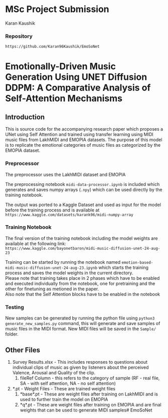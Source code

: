 # MSc Project Submission
Karan Kaushik  


### Repository
`https://github.com/Karan96Kaushik/EmoSoNet`

# Emotionally-Driven Music Generation Using UNET Diffusion DDPM: A Comparative Analysis of Self-Attention Mechanisms

## Introduction
This is source code for the accompanying research paper which proposes a UNet using Self Attention and trained using transfer learning using MIDI music files from LakhMIDI and EMOPIA datasets. The purpose of this model is to replicate the emotional categories of music files as categorized by the EMOPIA dataset.        

### Preprocessor 

The preprocessor uses the LakhMIDI dataset and EMOPIA   

The preprocessing notebook `midi-data-processor.ipynb` is included which generates and saves numpy arrays (`.npy`) which can be used directly by the training notebook.    

The output was ported to a Kaggle Dataset and used as input for the model before the training process and is available at `https://www.kaggle.com/datasets/karank96/midi-numpy-array`

### Training Notebook
The final version of the training notebook including the model weights are available at the following link:    
`https://www.kaggle.com/bayonetbaron/midi-music-diffusion-unet-24-aug-23`   

Training can be started by running the notebook named `emotion-based-midi-music-diffusion-unet-24-aug-23.ipynb` which starts the training process and saves the model weights in the current directory.   
Please note that training takes place in 2 phases which have to be enabled and executed individually from the notebook, one for pretraining and the other for finetuning as metioned in the paper.   
Also note that the Self Attention blocks have to be enabled in the notebook

### Testing

New samples can be generated by running the python file using `python3 generate_new_samples.py` command, this will generate and save samples of music files in the MIDI format. New MIDI files will be saved in the `Sample/` folder.

## Other Files
1. Survey Results.xlsx - This includes responses to questions about individual clips of music as given by listeners about the perceived Valence, Arousal and Quality of the clip.
    1. fileRef Column - this refers to the category of sample (RF - real file, SA - with self attention, NA - no self attention)
1. *.pt - Weight Files - These are trained weight files
    1. \*base\*.pt - These are weight files after training on LakhMIDI and is used to further train the model on EMOPIA
    1. \*q\*.pt - These are weight files after training on EMOPIA and are final weights that can be used to generate MIDI samples# EmoSoNet
